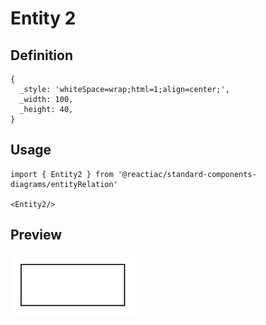 # Entity 2

## Definition

```
{
  _style: 'whiteSpace=wrap;html=1;align=center;',
  _width: 100,
  _height: 40,
}
```

## Usage

```
import { Entity2 } from '@reactiac/standard-components-diagrams/entityRelation'

<Entity2/>
```

## Preview

<img src="./entity-2.png" width="200"/>
